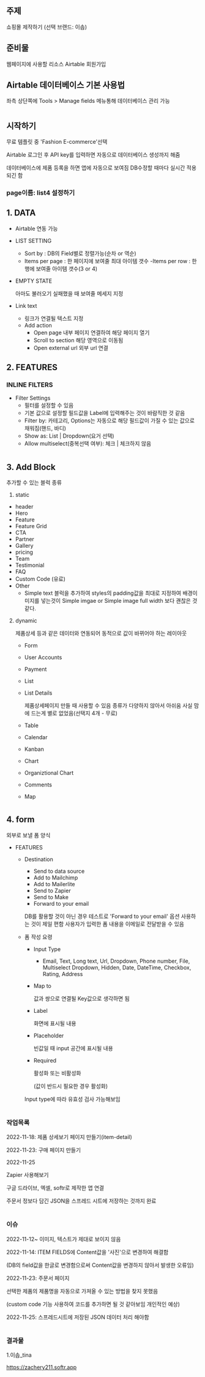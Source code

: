 ## 주제
쇼핑몰 제작하기
(선택 브랜드: 이솝)

## 준비물
웹페이지에 사용할 리소스
Airtable 회원가입

## Airtable 데이터베이스 기본 사용법
좌측 상단쪽에 Tools > Manage fields 메뉴통해 데이터베이스 관리 가능
#
## 시작하기
무료 템플릿 중 'Fashion E-commerce'선택

Airtable 로그인 후 API key를 입력하면 자동으로 데이터베이스 생성까지 해줌

데이터베이스에 제품 등록을 하면 앱에 자동으로 보여짐
DB수정할 때마다 실시간 적용되긴 함

### page이름: list4 설정하기
## 1. DATA


* Airtable 연동 가능

* LIST SETTING
    - Sort by
    : DB의 Field별로 정렬가능(순차 or 역순)
    -  Items per page
    : 한 페이지에 보여줄 최대 아이템 갯수
    -Items per row 
    : 한 행에 보여줄 아이템 갯수(3 or 4)
* EMPTY STATE

    아마도 불러오기 실패했을 때 보여줄 메세지 지정

* Link text
    - 링크가 연결될 텍스트 지정
    - Add action
        - Open page
            내부 페이지 연결하여 해당 페이지 열기
        - Scroll to section
            해당 영역으로 이동됨
        - Open external url
            외부 url 연결

## 2. FEATURES

### INLINE FILTERS
* Filter Settings
    - 필터를 설정할 수 있음
    - 기본 값으로 설정할 필드값을 Label에 입력해주는 것이 바람직한 것 같음
    - Filter by: 카테고리, Options는 자동으로 해당 필드값이 가질 수 있는 값으로 채워짐(핸드, 바디)
    - Show as: List | Dropdown(요거 선택)
    - Allow multiselect(중복선택 여부): 체크 | 체크하지 않음

#

## 3. Add Block
추가할 수 있는 블럭 종류
1. static
- header
- Hero
- Feature
- Feature Grid
- CTA
- Partner
- Gallery
- pricing
- Team
- Testimonial
- FAQ
- Custom Code (유료)
- Other
    - Simple text 블럭을 추가하여 styles의 padding값을 최대로 지정하여 배경이미지를 넣는것이 Simple imgae or Simple image full width 보다 괜찮은 것 같다.

2. dynamic

    제품상세 등과 같은 데이터와 연동되어 동적으로 값이 바뀌어야 하는 레이아웃
    - Form
    - User Accounts
    - Payment
    - List
    - List Details
    
        제품상세페이지 만들 때 사용할 수 있음
        종류가 다양하지 않아서 아쉬움
        사실 맘에 드는게 별로 없었음(선택지 4개 - 무료)
    - Table
    - Calendar
    - Kanban
    - Chart
    - Organiztional Chart
    - Comments
    - Map   
#

## 4. form
외부로 보낼 폼 양식
- FEATURES
    - Destination
        - Send to data source
        - Add to Mailchimp
        - Add to Mailerlite
        - Send to Zapier
        - Send to Make
        - Forward to your email

        DB를 활용할 것이 아닌 경우 테스트로 'Forward to your email' 옵션 사용하는 것이 제일 편함
        사용자가 입력한 폼 내용을 이메일로 전달받을 수 있음

    - 폼 작성 요령
        - Input Type
            - Email, Text, Long text, Url, Dropdown, Phone number, File, Multiselect Dropdown, Hidden, Date, DateTime, Checkbox, Rating, Address
        - Map to

            값과 쌍으로 연결될 Key값으로 생각하면 됨
        - Label

            화면에 표시될 내용
        - Placeholder

            빈값일 때 input 공간에 표시될 내용
        - Required

            활성화 또는 비활성화

            (값이 반드시 필요한 경우 활성화)

        
        Input type에 따라 유효성 검사 가능해보임
#

### 작업목록
2022-11-18: 제품 상세보기 페이지 만들기(item-detail)


2022-11-23: 구매 페이지 만들기


2022-11-25

Zapier 사용해보기

구글 드라이브, 엑셀, softr로 제작한 앱 연결

주문서 정보다 담긴 JSON을 스프레드 시트에 저장하는 것까지 완료
#

### 이슈

2022-11-12~ 이미지, 텍스트가 제대로 보이지 않음

2022-11-14: ITEM FIELDS에 Content값을 '사진'으로 변경하여 해결함

(DB의 field값을 한글로 변경함으로써 Content값을 변경하지 않아서 발생한 오류임)

2022-11-23: 주문서 페이지

선택한 제품의 제품명을 자동으로 가져올 수 있는 방법을 찾지 못했음

(custom code 기능 사용하여 코드를 추가하면 될 것 같아보임 개인적인 예상)

2022-11-25: 스프레드시트에 저장된 JSON 데이터 처리 해야함



#
### 결과물
1.이솝_tina

https://zachery211.softr.app



